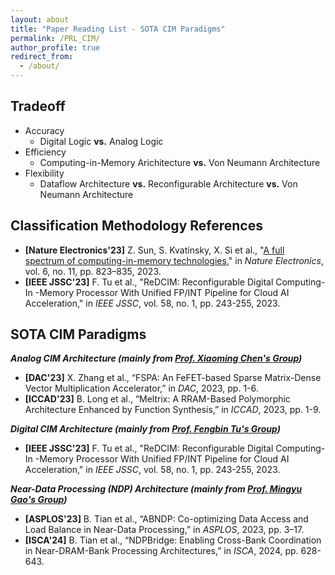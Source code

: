 ```yaml
---
layout: about
title: "Paper Reading List - SOTA CIM Paradigms"
permalink: /PRL_CIM/
author_profile: true
redirect_from:
  - /about/
---
```


## **Tradeoff**
* Accuracy
  - Digital Logic **vs.** Analog Logic
* Efficiency
  - Computing-in-Memory Arichitecture **vs.** Von Neumann Architecture
* Flexibility
  - Dataflow Architecture **vs.** Reconfigurable Architecture **vs.** Von Neumann Architecture

## **Classification Methodology References**

* **[Nature Electronics'23]** Z. Sun, S. Kvatinsky, X. Si et al., "[A full spectrum of computing-in-memory technologies](https://doi.org/10.1038/s41928-023-01053-4)," in *Nature Electronics*, vol. 6, no. 11, pp. 823–835, 2023.
* **[IEEE JSSC'23]** F. Tu et al., "ReDCIM: Reconfigurable Digital Computing- In -Memory Processor With Unified FP/INT Pipeline for Cloud AI Acceleration," in *IEEE JSSC*, vol. 58, no. 1, pp. 243-255, 2023.

## **SOTA CIM Paradigms**
***Analog CIM Architecture (mainly from [Prof. Xiaoming Chen's Group](https://people.ucas.edu.cn/~chenxm))***
* **[DAC'23]** X. Zhang et al., “FSPA: An FeFET-based Sparse Matrix-Dense Vector Multiplication Accelerator,” in *DAC*, 2023, pp. 1-6.
* **[ICCAD'23]** B. Long et al., “Meltrix: A RRAM-Based Polymorphic Architecture Enhanced by Function Synthesis,” in *ICCAD*, 2023, pp. 1-9.

***Digital CIM Architecture (mainly from [Prof. Fengbin Tu's Group](https://fengbintu.github.io/))***
* **[IEEE JSSC'23]** F. Tu et al., "ReDCIM: Reconfigurable Digital Computing- In -Memory Processor With Unified FP/INT Pipeline for Cloud AI Acceleration," in *IEEE JSSC*, vol. 58, no. 1, pp. 243-255, 2023.

***Near-Data Processing (NDP) Architecture (mainly from [Prof. Mingyu Gao's Group](https://people.iiis.tsinghua.edu.cn/~gaomy/))***
* **[ASPLOS'23]** B. Tian et al., “ABNDP: Co-optimizing Data Access and Load Balance in Near-Data Processing,” in *ASPLOS*, 2023, pp. 3–17.
* **[ISCA'24]** B. Tian et al., “NDPBridge: Enabling Cross-Bank Coordination in Near-DRAM-Bank Processing Architectures,” in *ISCA*, 2024, pp. 628-643.
